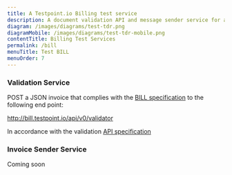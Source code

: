 ```yaml
---
title: A Testpoint.io Billing test service
description: A document validation API and message sender service for ausdigital.org billing specification implementers.
diagram: /images/diagrams/test-tdr.png
diagramMobile: /images/diagrams/test-tdr-mobile.png
contentTitle: Billing Test Services
permalink: /bill
menuTitle: Test BILL
menuOrder: 7
---
```

### Validation Service

POST a JSON invoice that complies with the [BILL specification](http://ausdigital-bill.readthedocs.io/en/latest/) to the following end point:

http://bill.testpoint.io/api/v0/validator

In accordance with the validation [API specification](https://app.swaggerhub.com/api/ausdigital/ausdigital-ubl-json/1.0.0)

### Invoice Sender Service

Coming soon
